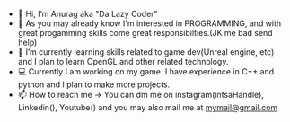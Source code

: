 - 👋 Hi, I’m Anurag aka "Da Lazy Coder"
- 👀 As you may already know I'm interested in PROGRAMMING, and with great progamming skills come great responsibilties.(JK me bad send help)
- 🌱 I’m currently learning skills related to game dev(Unreal engine, etc) and I plan to learn OpenGL and other related technology.
- :computer: Currently I am working on my game. I have experience in C++ and python and I plan to make more projects.
- 📫 How to reach me -> You can dm me on instagram(intsaHandle), Linkedin(), Youtube() and you may also mail me at mymail@gmail.com

<!---
AnuragBhatt1911/AnuragBhatt1911 is a ✨ special ✨ repository because its `README.md` (this file) appears on your GitHub profile.
You can click the Preview link to take a look at your changes.
--->
